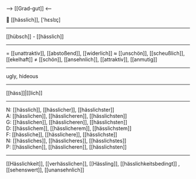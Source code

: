 --> [[Grad-gut]] <--

🤬 [[hässlich]], ['hɛslɪç]

---
[[hübsch]] - [[hässlich]]


---
= [[unattraktiv]], [[abstoßend]], [[widerlich]]
≈ [[unschön]], [[scheußlich]], [[ekelhaft]]
≠ [[schön]], [[ansehnlich]], [[attraktiv]], [[anmutig]]

---
ugly, hideous

---
[[häss]]|[[lich]]

---
N: [[hässlich]], [[hässlicher]], [[hässlichster]]  
A: [[hässlichen]], [[hässlicheren]], [[hässlichsten]]  
G: [[hässlichen]], [[hässlicheren]], [[hässlichsten]]  
D: [[hässlichem]], [[hässlicherem]], [[hässlichstem]]  
F: [[hässliche]], [[hässlichere]], [[hässlichste]]  
N: [[hässliches]], [[hässlicheres]], [[hässlichstes]]  
P: [[hässlichen]], [[hässlicheren]], [[hässlichsten]]  

---
[[Hässlichkeit]], [[verhässlichen]], [[Hässling]], [[hässlichkeitsbedingt]]
, [[sehenswert]], [[unansehnlich]]